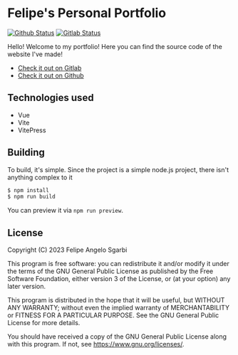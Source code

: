 # Felipe's Personal Portfolio

[![Github Status](https://github.com/akatsukilevi/akatsukilevi.github.io/actions/workflows/github-pages.yml/badge.svg)](https://github.com/akatsukilevi/akatsukilevi.github.io/actions/workflows/github-pages.yml)
[![Gitlab Status](https://gitlab.com/akatsukilevi/akatsukilevi.gitlab.io/badges/main/pipeline.svg)](https://gitlab.com/akatsukilevi/akatsukilevi.gitlab.io/-/commits/main)

Hello! Welcome to my portfolio! Here you can find the source code of the website I've made!

-   [Check it out on Gitlab](https://akatsukilevi.gitlab.io)
-   [Check it out on Github](https://akatsukilevi.github.io)

## Technologies used

-   Vue
-   Vite
-   VitePress

## Building

To build, it's simple. Since the project is a simple node.js project, there isn't anything complex to it

```bash
$ npm install
$ npm run build
```

You can preview it via `npm run preview`.

## License

Copyright (C) 2023 Felipe Angelo Sgarbi

This program is free software: you can redistribute it and/or modify
it under the terms of the GNU General Public License as published by
the Free Software Foundation, either version 3 of the License, or
(at your option) any later version.

This program is distributed in the hope that it will be useful,
but WITHOUT ANY WARRANTY; without even the implied warranty of
MERCHANTABILITY or FITNESS FOR A PARTICULAR PURPOSE. See the
GNU General Public License for more details.

You should have received a copy of the GNU General Public License
along with this program. If not, see <https://www.gnu.org/licenses/>.
